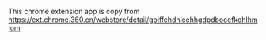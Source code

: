 This chrome extension app is copy from https://ext.chrome.360.cn/webstore/detail/goiffchdhlcehhgdpdbocefkohlhmlom
